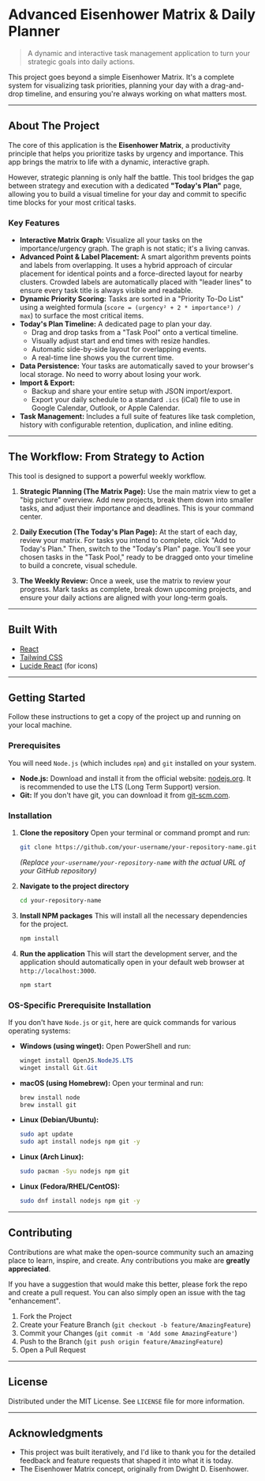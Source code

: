 # Advanced Eisenhower Matrix & Daily Planner

> A dynamic and interactive task management application to turn your strategic goals into daily actions.

This project goes beyond a simple Eisenhower Matrix. It's a complete system for visualizing task priorities, planning your day with a drag-and-drop timeline, and ensuring you're always working on what matters most.

<!-- ![Application Screenshot](placeholder.png) -->

---

## About The Project

The core of this application is the **Eisenhower Matrix**, a productivity principle that helps you prioritize tasks by urgency and importance. This app brings the matrix to life with a dynamic, interactive graph.

However, strategic planning is only half the battle. This tool bridges the gap between strategy and execution with a dedicated **"Today's Plan"** page, allowing you to build a visual timeline for your day and commit to specific time blocks for your most critical tasks.

### Key Features

*   **Interactive Matrix Graph:** Visualize all your tasks on the importance/urgency graph. The graph is not static; it's a living canvas.
*   **Advanced Point & Label Placement:** A smart algorithm prevents points and labels from overlapping. It uses a hybrid approach of circular placement for identical points and a force-directed layout for nearby clusters. Crowded labels are automatically placed with "leader lines" to ensure every task title is always visible and readable.
*   **Dynamic Priority Scoring:** Tasks are sorted in a "Priority To-Do List" using a weighted formula (`score = (urgency² + 2 * importance²) / max`) to surface the most critical items.
*   **Today's Plan Timeline:** A dedicated page to plan your day.
    *   Drag and drop tasks from a "Task Pool" onto a vertical timeline.
    *   Visually adjust start and end times with resize handles.
    *   Automatic side-by-side layout for overlapping events.
    *   A real-time line shows you the current time.
*   **Data Persistence:** Your tasks are automatically saved to your browser's local storage. No need to worry about losing your work.
*   **Import & Export:**
    *   Backup and share your entire setup with JSON import/export.
    *   Export your daily schedule to a standard `.ics` (iCal) file to use in Google Calendar, Outlook, or Apple Calendar.
*   **Task Management:** Includes a full suite of features like task completion, history with configurable retention, duplication, and inline editing.

---

## The Workflow: From Strategy to Action

This tool is designed to support a powerful weekly workflow.

1.  **Strategic Planning (The Matrix Page):** Use the main matrix view to get a "big picture" overview. Add new projects, break them down into smaller tasks, and adjust their importance and deadlines. This is your command center.

2.  **Daily Execution (The Today's Plan Page):** At the start of each day, review your matrix. For tasks you intend to complete, click "Add to Today's Plan." Then, switch to the "Today's Plan" page. You'll see your chosen tasks in the "Task Pool," ready to be dragged onto your timeline to build a concrete, visual schedule.

3.  **The Weekly Review:** Once a week, use the matrix to review your progress. Mark tasks as complete, break down upcoming projects, and ensure your daily actions are aligned with your long-term goals.

---

## Built With

*   [React](https://reactjs.org/)
*   [Tailwind CSS](https://tailwindcss.com/)
*   [Lucide React](https://lucide.dev/guide/packages/lucide-react) (for icons)

---

## Getting Started

Follow these instructions to get a copy of the project up and running on your local machine.

### Prerequisites

You will need `Node.js` (which includes `npm`) and `git` installed on your system.

*   **Node.js:** Download and install it from the official website: [nodejs.org](https://nodejs.org/). It is recommended to use the LTS (Long Term Support) version.
*   **Git:** If you don't have git, you can download it from [git-scm.com](https://git-scm.com/).

### Installation

1.  **Clone the repository**
    Open your terminal or command prompt and run:
    ```sh
    git clone https://github.com/your-username/your-repository-name.git
    ```
    *(Replace `your-username/your-repository-name` with the actual URL of your GitHub repository)*

2.  **Navigate to the project directory**
    ```sh
    cd your-repository-name
    ```

3.  **Install NPM packages**
    This will install all the necessary dependencies for the project.
    ```sh
    npm install
    ```

4.  **Run the application**
    This will start the development server, and the application should automatically open in your default web browser at `http://localhost:3000`.
    ```sh
    npm start
    ```

### OS-Specific Prerequisite Installation

If you don't have `Node.js` or `git`, here are quick commands for various operating systems:

*   **Windows (using winget):**
    Open PowerShell and run:
    ```powershell
    winget install OpenJS.NodeJS.LTS
    winget install Git.Git
    ```

*   **macOS (using Homebrew):**
    Open your terminal and run:
    ```sh
    brew install node
    brew install git
    ```

*   **Linux (Debian/Ubuntu):**
    ```sh
    sudo apt update
    sudo apt install nodejs npm git -y
    ```

*   **Linux (Arch Linux):**
    ```sh
    sudo pacman -Syu nodejs npm git
    ```

*   **Linux (Fedora/RHEL/CentOS):**
    ```sh
    sudo dnf install nodejs npm git -y
    ```

---

## Contributing

Contributions are what make the open-source community such an amazing place to learn, inspire, and create. Any contributions you make are **greatly appreciated**.

If you have a suggestion that would make this better, please fork the repo and create a pull request. You can also simply open an issue with the tag "enhancement".

1.  Fork the Project
2.  Create your Feature Branch (`git checkout -b feature/AmazingFeature`)
3.  Commit your Changes (`git commit -m 'Add some AmazingFeature'`)
4.  Push to the Branch (`git push origin feature/AmazingFeature`)
5.  Open a Pull Request

---

## License

Distributed under the MIT License. See `LICENSE` file for more information.

---

## Acknowledgments

*   This project was built iteratively, and I'd like to thank you for the detailed feedback and feature requests that shaped it into what it is today.
*   The Eisenhower Matrix concept, originally from Dwight D. Eisenhower.


